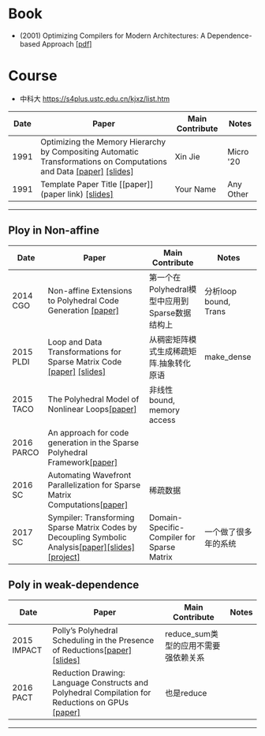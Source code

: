# Book

* (2001) Optimizing Compilers for Modern Architectures: A Dependence-based Approach [[pdf]](Dependence-Approach-Compiler.pdf)

# Course
* 中科大 https://s4plus.ustc.edu.cn/kjxz/list.htm

| **Date** | **Paper** | **Main Contribute** | **Notes** |
| --- | --- | --- | --- |
| 1991 |Optimizing the Memory Hierarchy by Compositing Automatic Transformations on Computations and Data [[paper]](https://ieeexplore.ieee.org/document/9251965) [[slides]](https://www.di.ens.fr/~zhaojie/micro2020-presentation) | Xin Jie | Micro '20 |
| 1991 | Template Paper Title [[paper]](paper link) [[slides]](/slides/test.pdf) | Your Name | Any Other |

----

## Ploy in Non-affine
| **Date** | **Paper** | **Main Contribute** | **Notes** |
| --- | --- | --- | --- |
| 2014 CGO |Non-affine Extensions to Polyhedral Code Generation [[paper]](https://dl.acm.org/doi/abs/10.1145/2544137.2544141) | 第一个在Polyhedral模型中应用到Sparse数据结构上 | 分析loop bound, Trans |
| 2015 PLDI | Loop and Data Transformations for Sparse Matrix Code [[paper]](https://dl.acm.org/doi/10.1145/2737924.2738003) [[slides]](https://pldi15.sigplan.org/details/pldi2015-papers/65/Loop-and-Data-Transformations-for-Sparse-Matrix-Code) | 从稠密矩阵模式生成稀疏矩阵.抽象转化原语 | make_dense |
| 2015 TACO | The Polyhedral Model of Nonlinear Loops[[paper]]([](https://dl.acm.org/doi/10.1145/2737924.2738003)) | 非线性bound, memory access |  |
| 2016 PARCO | An approach for code generation in the Sparse Polyhedral Framework[[paper]](https://www.sciencedirect.com/science/article/pii/S0167819116000557) |  |  |
| 2016 SC | Automating Wavefront Parallelization for Sparse Matrix Computations[[paper]](https://ieeexplore.ieee.org/document/7877119) | 稀疏数据 |  |
| 2017 SC | Sympiler: Transforming Sparse Matrix Codes by Decoupling Symbolic Analysis[[paper]](https://dl.acm.org/doi/abs/10.1145/3126908.3126936)[[slides]](https://www.sympiler.com/index_files/Sympiler_SC17_TALK.pdf)[[project]](https://www.sympiler.com/) | Domain-Specific-Compiler for Sparse Matrix | 一个做了很多年的系统 |

## Poly in weak-dependence
| **Date** | **Paper** | **Main Contribute** | **Notes** |
| --- | --- | --- | --- |
| 2015 IMPACT | Polly’s Polyhedral Scheduling in the Presence of Reductions[[paper]](https://arxiv.org/pdf/1505.07716.pdf)[[slides]](http://impact.gforge.inria.fr/impact2015/papers/impact2015-doerfert-slides.pdf) | reduce_sum类型的应用不需要强依赖关系 |  |
| 2016 PACT | Reduction Drawing: Language Constructs and Polyhedral Compilation for Reductions on GPUs [[paper]](https://hal.inria.fr/hal-01425750/document) | 也是reduce |  |
----
